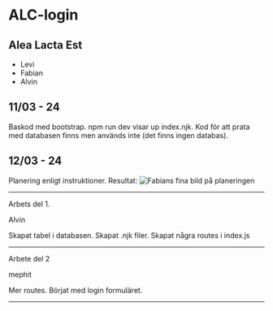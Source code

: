 # ALC-login
## Alea Lacta Est
* Levi
* Fabian
* Alvin

## 11/03 - 24
Baskod med bootstrap.
npm run dev visar up index.njk.
Kod för att prata med databasen finns men används inte (det finns ingen databas).

## 12/03 - 24
Planering enligt instruktioner.
Resultat:
![Fabians fina bild på planeringen](planering.jpg)

--- 

Arbets del 1.


Alvin


Skapat tabel i databasen.
Skapat .njk filer.
Skapat några routes i index.js

---

Arbete del 2

mephit

Mer routes.
Börjat med login formuläret.

---
